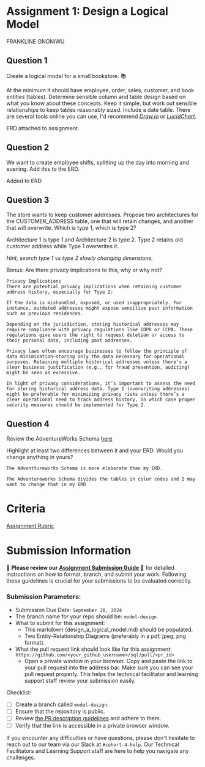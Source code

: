 # Assignment 1: Design a Logical Model
FRANKLINE ONONIWU
## Question 1
Create a logical model for a small bookstore. 📚

At the minimum it should have employee, order, sales, customer, and book entities (tables). Determine sensible column and table design based on what you know about these concepts. Keep it simple, but work out sensible relationships to keep tables reasonably sized. Include a date table. There are several tools online you can use, I'd recommend [_Draw.io_](https://www.drawio.com/) or [_LucidChart_](https://www.lucidchart.com/pages/).

ERD attached to assignment.

## Question 2
We want to create employee shifts, splitting up the day into morning and evening. Add this to the ERD.

 Added to ERD
## Question 3
The store wants to keep customer addresses. Propose two architectures for the CUSTOMER_ADDRESS table, one that will retain changes, and another that will overwrite. Which is type 1, which is type 2?

Architecture 1 is type 1 and Architecture 2 is type 2. Type 2 retains old customer address while Type 1 overwrites it.

_Hint, search type 1 vs type 2 slowly changing dimensions._

Bonus: Are there privacy implications to this, why or why not?
```
Privacy Implications
There are potential privacy implications when retaining customer address history, especially for Type 2:

If the data is mishandled, exposed, or used inappropriately. For instance, outdated addresses might expose sensitive past information such as previous residences.

Depending on the jurisdiction, storing historical addresses may require compliance with privacy regulations like GDPR or CCPA. These regulations give users the right to request deletion or access to their personal data, including past addresses.

Privacy laws often encourage businesses to follow the principle of data minimization—storing only the data necessary for operational purposes. Retaining multiple historical addresses unless there’s a clear business justification (e.g., for fraud prevention, auditing) might be seen as excessive.

In light of privacy considerations, it’s important to assess the need for storing historical address data. Type 1 (overwriting addresses) might be preferable for minimizing privacy risks unless there’s a clear operational need to track address history, in which case proper security measures should be implemented for Type 2.
```

## Question 4
Review the AdventureWorks Schema [here](https://i.stack.imgur.com/LMu4W.gif)

Highlight at least two differences between it and your ERD. Would you change anything in yours?
```
The Adventtureworks Schema is more elaborate than my ERD. 

The Adventureworks Schema divides the tables in color codes and I may want to change that in my ERD
```

# Criteria

[Assignment Rubric](./assignment_rubric.md)

# Submission Information

🚨 **Please review our [Assignment Submission Guide](https://github.com/UofT-DSI/onboarding/blob/main/onboarding_documents/submissions.md)** 🚨 for detailed instructions on how to format, branch, and submit your work. Following these guidelines is crucial for your submissions to be evaluated correctly.

### Submission Parameters:
* Submission Due Date: `September 28, 2024`
* The branch name for your repo should be: `model-design`
* What to submit for this assignment:
    * This markdown (design_a_logical_model.md) should be populated.
    * Two Entity-Relationship Diagrams (preferably in a pdf, jpeg, png format).
* What the pull request link should look like for this assignment: `https://github.com/<your_github_username>/sql/pull/<pr_id>`
    * Open a private window in your browser. Copy and paste the link to your pull request into the address bar. Make sure you can see your pull request properly. This helps the technical facilitator and learning support staff review your submission easily.

Checklist:
- [ ] Create a branch called `model-design`.
- [ ] Ensure that the repository is public.
- [ ] Review [the PR description guidelines](https://github.com/UofT-DSI/onboarding/blob/main/onboarding_documents/submissions.md#guidelines-for-pull-request-descriptions) and adhere to them.
- [ ] Verify that the link is accessible in a private browser window.

If you encounter any difficulties or have questions, please don't hesitate to reach out to our team via our Slack at `#cohort-4-help`. Our Technical Facilitators and Learning Support staff are here to help you navigate any challenges.
